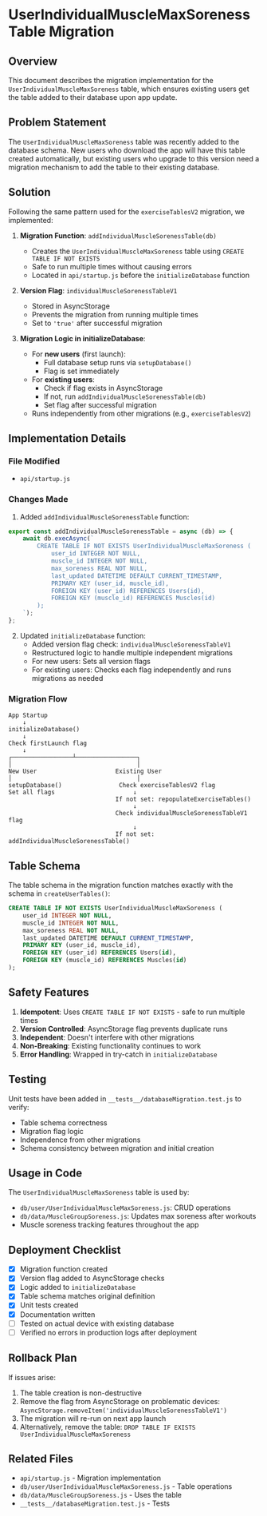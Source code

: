 # UserIndividualMuscleMaxSoreness Table Migration

## Overview
This document describes the migration implementation for the `UserIndividualMuscleMaxSoreness` table, which ensures existing users get the table added to their database upon app update.

## Problem Statement
The `UserIndividualMuscleMaxSoreness` table was recently added to the database schema. New users who download the app will have this table created automatically, but existing users who upgrade to this version need a migration mechanism to add the table to their existing database.

## Solution
Following the same pattern used for the `exerciseTablesV2` migration, we implemented:

1. **Migration Function**: `addIndividualMuscleSorenessTable(db)`
   - Creates the `UserIndividualMuscleMaxSoreness` table using `CREATE TABLE IF NOT EXISTS`
   - Safe to run multiple times without causing errors
   - Located in `api/startup.js` before the `initializeDatabase` function

2. **Version Flag**: `individualMuscleSorenessTableV1`
   - Stored in AsyncStorage
   - Prevents the migration from running multiple times
   - Set to `'true'` after successful migration

3. **Migration Logic in initializeDatabase**:
   - For **new users** (first launch):
     - Full database setup runs via `setupDatabase()`
     - Flag is set immediately
   - For **existing users**:
     - Check if flag exists in AsyncStorage
     - If not, run `addIndividualMuscleSorenessTable(db)`
     - Set flag after successful migration
   - Runs independently from other migrations (e.g., `exerciseTablesV2`)

## Implementation Details

### File Modified
- `api/startup.js`

### Changes Made

1. Added `addIndividualMuscleSorenessTable` function:
```javascript
export const addIndividualMuscleSorenessTable = async (db) => {
    await db.execAsync(`
        CREATE TABLE IF NOT EXISTS UserIndividualMuscleMaxSoreness (
            user_id INTEGER NOT NULL,
            muscle_id INTEGER NOT NULL,
            max_soreness REAL NOT NULL,
            last_updated DATETIME DEFAULT CURRENT_TIMESTAMP,
            PRIMARY KEY (user_id, muscle_id),
            FOREIGN KEY (user_id) REFERENCES Users(id),
            FOREIGN KEY (muscle_id) REFERENCES Muscles(id)
        );
    `);
};
```

2. Updated `initializeDatabase` function:
   - Added version flag check: `individualMuscleSorenessTableV1`
   - Restructured logic to handle multiple independent migrations
   - For new users: Sets all version flags
   - For existing users: Checks each flag independently and runs migrations as needed

### Migration Flow

```
App Startup
    ↓
initializeDatabase()
    ↓
Check firstLaunch flag
    ↓
┌─────────────────┴─────────────────┐
│                                   │
New User                      Existing User
│                                   │
setupDatabase()                Check exerciseTablesV2 flag
Set all flags                      ↓
                              If not set: repopulateExerciseTables()
                                   ↓
                              Check individualMuscleSorenessTableV1 flag
                                   ↓
                              If not set: addIndividualMuscleSorenessTable()
```

## Table Schema

The table schema in the migration function matches exactly with the schema in `createUserTables()`:

```sql
CREATE TABLE IF NOT EXISTS UserIndividualMuscleMaxSoreness (
    user_id INTEGER NOT NULL,
    muscle_id INTEGER NOT NULL,
    max_soreness REAL NOT NULL,
    last_updated DATETIME DEFAULT CURRENT_TIMESTAMP,
    PRIMARY KEY (user_id, muscle_id),
    FOREIGN KEY (user_id) REFERENCES Users(id),
    FOREIGN KEY (muscle_id) REFERENCES Muscles(id)
);
```

## Safety Features

1. **Idempotent**: Uses `CREATE TABLE IF NOT EXISTS` - safe to run multiple times
2. **Version Controlled**: AsyncStorage flag prevents duplicate runs
3. **Independent**: Doesn't interfere with other migrations
4. **Non-Breaking**: Existing functionality continues to work
5. **Error Handling**: Wrapped in try-catch in `initializeDatabase`

## Testing

Unit tests have been added in `__tests__/databaseMigration.test.js` to verify:
- Table schema correctness
- Migration flag logic
- Independence from other migrations
- Schema consistency between migration and initial creation

## Usage in Code

The `UserIndividualMuscleMaxSoreness` table is used by:
- `db/user/UserIndividualMuscleMaxSoreness.js`: CRUD operations
- `db/data/MuscleGroupSoreness.js`: Updates max soreness after workouts
- Muscle soreness tracking features throughout the app

## Deployment Checklist

- [x] Migration function created
- [x] Version flag added to AsyncStorage checks
- [x] Logic added to `initializeDatabase`
- [x] Table schema matches original definition
- [x] Unit tests created
- [x] Documentation written
- [ ] Tested on actual device with existing database
- [ ] Verified no errors in production logs after deployment

## Rollback Plan

If issues arise:
1. The table creation is non-destructive
2. Remove the flag from AsyncStorage on problematic devices: `AsyncStorage.removeItem('individualMuscleSorenessTableV1')`
3. The migration will re-run on next app launch
4. Alternatively, remove the table: `DROP TABLE IF EXISTS UserIndividualMuscleMaxSoreness`

## Related Files

- `api/startup.js` - Migration implementation
- `db/user/UserIndividualMuscleMaxSoreness.js` - Table operations
- `db/data/MuscleGroupSoreness.js` - Uses the table
- `__tests__/databaseMigration.test.js` - Tests
